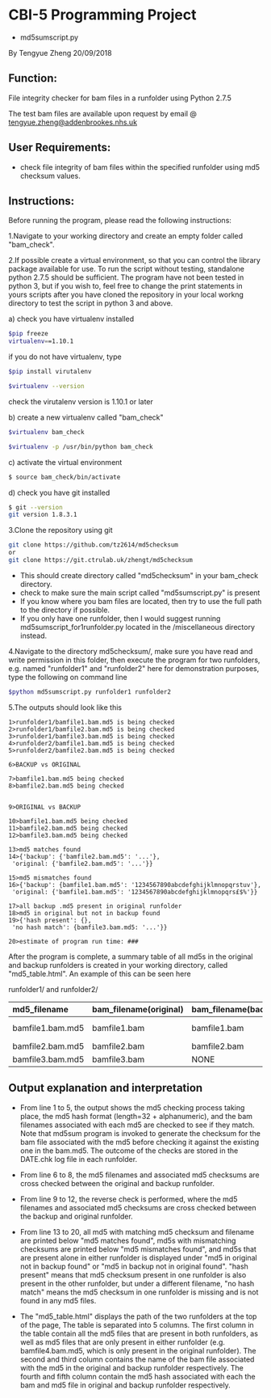 # CBI-5 Programming Project
 - md5sumscript.py
 
By Tengyue Zheng
20/09/2018

## Function:

File integrity checker for bam files in a runfolder using Python 2.7.5

The test bam files are available upon request by email @ tengyue.zheng@addenbrookes.nhs.uk

## User Requirements:
- check file integrity of bam files within the specified runfolder using md5 checksum values.

## Instructions:

Before running the program, please read the following instructions:

1.Navigate to your working directory and create an empty folder called "bam_check". 

2.If possible create a virtual environment, so that you can control the library package available for use. To run the script without testing, standalone python 2.7.5 should be sufficient. The program have not been tested in python 3, but if you wish to, feel free to change the print statements in yours scripts after you have cloned the repository in your local workng directory to test the script in python 3 and above.

a) check you have virtualenv installed
```Bash
$pip freeze
virtualenv==1.10.1
```
if you do not have virtualenv, type 
```Bash 
$pip install virutalenv
```
```Bash
$virtualenv --version
```
check the virutalenv version is 1.10.1 or later

b) create a new virtualenv called "bam_check"
```Bash
$virtualenv bam_check

$virtualenv -p /usr/bin/python bam_check
```

c) activate the virtual environment
```Bash
$ source bam_check/bin/activate
```

d) check you have git installed
```Bash
$ git --version
git version 1.8.3.1
```

3.Clone the repository using git
```Bash
git clone https://github.com/tz2614/md5checksum
or 
git clone https://git.ctrulab.uk/zhengt/md5checksum 
```

- This should create directory called "md5checksum" in your bam_check directory.
- check to make sure the main script called "md5sumscript.py" is present
- If you know where you bam files are located, then try to use the full path to the directory if possible.
- If you only have one runfolder, then I would suggest running md5sumscript_for1runfolder.py located in the /miscellaneous directory instead.

4.Navigate to the directory md5checksum/, make sure you have read and write permission in this folder, then execute the program for two runfolders, e.g. named "runfolder1" and "runfolder2" here for demonstration purposes, type the following on command line

```Bash
$python md5sumscript.py runfolder1 runfolder2
```

5.The outputs should look like this

```
1>runfolder1/bamfile1.bam.md5 is being checked
2>runfolder1/bamfile2.bam.md5 is being checked
3>runfolder1/bamfile3.bam.md5 is being checked
4>runfolder2/bamfile1.bam.md5 is being checked
5>runfolder2/bamfile2.bam.md5 is being checked

6>BACKUP vs ORIGINAL

7>bamfile1.bam.md5 being checked
8>bamfile2.bam.md5 being checked


9>ORIGINAL vs BACKUP

10>bamfile1.bam.md5 being checked
11>bamfile2.bam.md5 being checked
12>bamfile3.bam.md5 being checked

13>md5 matches found 
14>{'backup': {'bamfile2.bam.md5': '...'},
 'original: {'bamfile2.bam.md5': '...'}}

15>md5 mismatches found
16>{'backup': {bamfile1.bam.md5': '1234567890abcdefghijklmnopqrstuv'},
 'original: {'bamfile1.bam.md5': '1234567890abcdefghijklmnopqrs£$%'}}

17>all backup .md5 present in original runfolder
18>md5 in original but not in backup found
19>{'hash present': {},
 'no hash match': {bamfile3.bam.md5: '...'}}

20>estimate of program run time: ###
```

After the program is complete, a summary table of all md5s in the original and backup runfolders is created in your working directory, called "md5_table.html". An example of this can be seen here

runfolder1/ and runfolder2/

| md5_filename		| bam_filename(original)	| bam_filename(backup)	| md5_hash(original)			  | md5_hash(backup)				|
|:----------------- |:------------------------- |:--------------------- |:------------------------------- |:------------------------------- |
| bamfile1.bam.md5  | bamfile1.bam 				| bamfile1.bam 			| 1234567890abcdefghijklmnopqrs£$%| 1234567890abcdefghijklmnopqrstuv|
| bamfile2.bam.md5 	| bamfile2.bam 				| bamfile2.bam 			| ...							  | ...							    |
| bamfile3.bam.md5 	| bamfile3.bam 				| NONE					| ...							  | NONE							|

## Output explanation and interpretation

- From line 1 to 5, the output shows the md5 checking process taking place, the md5 hash format (length=32 + alphanumeric), and the bam filenames associated with each md5 are checked to see if they match. Note that md5sum program is invoked to generate the checksum for the bam file associated with the md5 before checking it against the existing one in the bam.md5. The outcome of the checks are stored in the DATE.chk log file in each runfolder.

- From line 6 to 8, the md5 filenames and associated md5 checksums are cross checked between the original and backup runfolder.

- From line 9 to 12, the reverse check is performed, where the md5 filenames and associated md5 checksums are cross checked between the backup and original runfolder.

- From line 13 to 20, all md5 with matching md5 checksum and filename are printed below "md5 matches found", md5s with mismatching checksums are printed below "md5 mismatches found", and md5s that are present alone in either runfolder is displayed under "md5 in original not in backup found" or "md5 in backup not in original found". "hash present" means that md5 checksum present in one runfolder is also present in the other runfolder, but under a different filename, "no hash match" means the md5 checksum in one runfolder is missing and is not found in any md5 files.

- The "md5_table.html" displays the path of the two runfolders at the top of the page, The table is separated into 5 columns. The first column in the table contain all the md5 files that are present in both runfolders, as well as md5 files that are only present in either runfolder (e.g. bamfile4.bam.md5, which is only present in the original runfolder). The second and third column contains the name of the bam file associated with the md5 in the original and backup runfolder respectively. The fourth and fifth column contain the md5 hash associated with each the bam and md5 file in original and backup runfolder respectively.